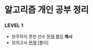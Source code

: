 # 알고리즘 개인 공부 정리


### LEVEL 1

- 완주하지 못한 선수  [문제](https://programmers.co.kr/learn/courses/30/lessons/42576) [풀이](https://github.com/leecrab/Algorithm-Code/blob/master/%ED%95%B4%EC%8B%9C/%EC%99%84%EC%A3%BC%ED%95%98%EC%A7%80%EB%AA%BB%ED%95%9C%EC%84%A0%EC%88%98.md) **해시**
- 모의고사  [문제](https://programmers.co.kr/learn/courses/30/lessons/42577)  [풀이]